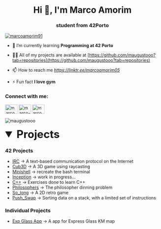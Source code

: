 <h1 align="center">Hi 👋, I'm Marco Amorim</h1>
<h3 align="center">student from 42Porto</h3>

<p align="left"> <a href="https://twitter.com/marcoamorim91" target="blank"><img src="https://img.shields.io/twitter/follow/marcoamorim91?logo=twitter&style=for-the-badge" alt="marcoamorim91" /></a> </p>

- 🌱 I’m currently learning **Programming at 42 Porto**

- 👨‍💻 All of my projects are available at [https://github.com/maugustooo?tab=repositories](https://github.com/maugustooo?tab=repositories)

- 📫 How to reach me *https://linktr.ee/marcoamorim05*

- ⚡ Fun fact **I love gym**

<h3 align="left">Connect with me:</h3>
<p align="left">
<a href="https://twitter.com/marcoamorim91" target="blank"><img align="center" src="https://raw.githubusercontent.com/rahuldkjain/github-profile-readme-generator/master/src/images/icons/Social/twitter.svg" alt="marcoamorim91" height="30" width="40" /></a>
<a href="https://linkedin.com/in/marco-amorim-95818b288" target="blank"><img align="center" src="https://raw.githubusercontent.com/rahuldkjain/github-profile-readme-generator/master/src/images/icons/Social/linked-in-alt.svg" alt="marco-amorim-95818b288" height="30" width="40" /></a>
<a href="https://instagram.com/marcoamorim91" target="blank"><img align="center" src="https://raw.githubusercontent.com/rahuldkjain/github-profile-readme-generator/master/src/images/icons/Social/instagram.svg" alt="marcoamorim91" height="30" width="40" /></a>
</p>

<p><img align="center" src="https://github-readme-stats.vercel.app/api/top-langs?username=maugustooo&show_icons=true&locale=en&layout=compact" alt="maugustooo" /></p>

</details>

<details open>
<summary style="font-size: 2.5em;"> <b>Projects</b></summary>
  
### 42 Projects
- [IRC](https://github.com/maugustooo/42-ft_irc) -> A text-based communication protocol on the Internet
- [Cub3D](https://github.com/maugustooo/42Cub3D) -> A 3D game using raycasting
- [Minishell](https://github.com/maugustooo/42Minishell) -> recreate the bash terminal
- [Inception](https://github.com/maugustooo/42-Inception) -> work in progress...
- [C++](https://github.com/maugustooo/42-cpp) -> Exercises done to learn C++
- [Philosophers](https://github.com/diocode/42Philosophers) -> The philosopher dinning problem
- [So_long](https://github.com/diocode/42So_long) -> A 2D retro game
- [Push_Swap](https://github.com/maugustoo/42Push_swap) -> Sorting data on a stack, with a limited set of instructions


### Individual Projects
- [Exp Glass App](https://github.com/maugustooo/ExpressGlass-App) -> A app for Express Glass KM map
